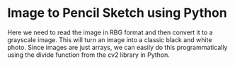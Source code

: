 # Image to Pencil Sketch using Python
Here we need to read the image in RBG format and then convert it to a grayscale image.
This will turn an image into a classic black and white photo.
Since images are just arrays, we can easily do this programmatically using the divide function from the cv2 library in Python.
